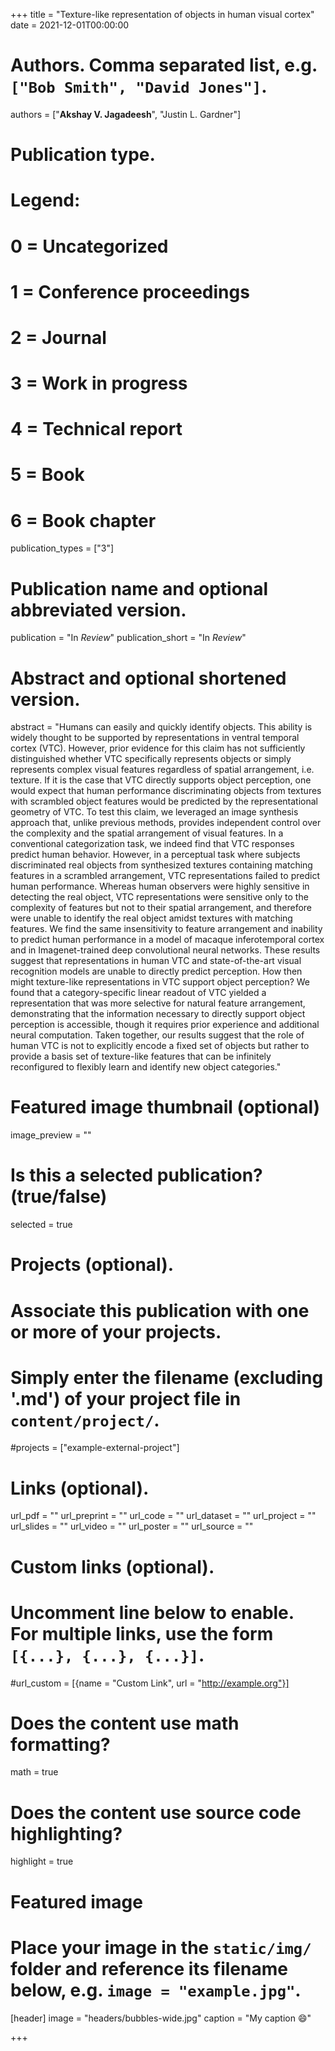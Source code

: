 +++
title = "Texture-like representation of objects in human visual cortex"
date = 2021-12-01T00:00:00

# Authors. Comma separated list, e.g. `["Bob Smith", "David Jones"]`.
authors = ["**Akshay V. Jagadeesh**", "Justin L. Gardner"]

# Publication type.
# Legend:
# 0 = Uncategorized
# 1 = Conference proceedings
# 2 = Journal
# 3 = Work in progress
# 4 = Technical report
# 5 = Book
# 6 = Book chapter
publication_types = ["3"]

# Publication name and optional abbreviated version.
publication = "In *Review*"
publication_short = "In *Review*"

# Abstract and optional shortened version.
abstract = "Humans can easily and quickly identify objects. This ability is widely thought to be supported by representations in ventral temporal cortex (VTC). However, prior evidence for this claim has not sufficiently distinguished whether VTC specifically represents objects or simply represents complex visual features regardless of spatial arrangement, i.e. texture. If it is the case that VTC directly supports object perception, one would expect that human performance discriminating objects from textures with scrambled object features would be predicted by the representational geometry of VTC. To test this claim, we leveraged an image synthesis approach that, unlike previous methods, provides independent control over the complexity and the spatial arrangement of visual features. In a conventional categorization task, we indeed find that VTC responses predict human behavior. However, in a perceptual task where subjects discriminated real objects from synthesized textures containing matching features in a scrambled arrangement, VTC representations failed to predict human performance. Whereas human observers were highly sensitive in detecting the real object, VTC representations were sensitive only to the complexity of features but not to their spatial arrangement, and therefore were unable to identify the real object amidst textures with matching features. We find the same insensitivity to feature arrangement and inability to predict human performance in a model of macaque inferotemporal cortex and in Imagenet-trained deep convolutional neural networks. These results suggest that representations in human VTC and state-of-the-art visual recognition models are unable to directly predict perception. How then might texture-like representations in VTC support object perception? We found that a category-specific linear readout of VTC yielded a representation that was more selective for natural feature arrangement, demonstrating that the information necessary to directly support object perception is accessible, though it requires prior experience and additional neural computation. Taken together, our results suggest that the role of human VTC is not to explicitly encode a fixed set of objects but rather to provide a basis set of texture-like features that can be infinitely reconfigured to flexibly learn and identify new object categories."

# Featured image thumbnail (optional)
image_preview = ""

# Is this a selected publication? (true/false)
selected = true

# Projects (optional).
#   Associate this publication with one or more of your projects.
#   Simply enter the filename (excluding '.md') of your project file in `content/project/`.
#projects = ["example-external-project"]

# Links (optional).
url_pdf = ""
url_preprint = ""
url_code = ""
url_dataset = ""
url_project = ""
url_slides = ""
url_video = ""
url_poster = ""
url_source = ""

# Custom links (optional).
#   Uncomment line below to enable. For multiple links, use the form `[{...}, {...}, {...}]`.
#url_custom = [{name = "Custom Link", url = "http://example.org"}]

# Does the content use math formatting?
math = true

# Does the content use source code highlighting?
highlight = true

# Featured image
# Place your image in the `static/img/` folder and reference its filename below, e.g. `image = "example.jpg"`.
[header]
image = "headers/bubbles-wide.jpg"
caption = "My caption :smile:"

+++

